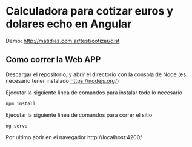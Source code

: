 # Calculadora para cotizar euros y dolares echo en Angular

Demo: http://matidiaz.com.ar/test/cotizar/dist

## Como correr la Web APP

Descargar el repositorio, y abrir el directorio con la consola de Node (es necesario tener instalado https://nodejs.org/)

Ejecutar la siguiente linea de comandos para instalar todo lo necesario

`npm install`

Ejecutar la siguiente linea de comandos para correr el sitio

`ng serve`

Por ultimo abrir en el navegador http://localhost:4200/
